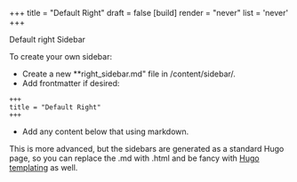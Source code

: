 +++
title = "Default Right"
draft = false
[build]
    render = "never"
    list = 'never'
+++  
  
Default right Sidebar

To create your own sidebar:

- Create a new **right_sidebar.md" file in /content/sidebar/.
- Add frontmatter if desired:

```text
+++
title = "Default Right"
+++  
```

- Add any content below that using markdown.

This is more advanced, but the sidebars are generated as a standard Hugo page, so you can replace the .md with .html and be fancy with [Hugo templating](https://gohugo.io/templates/) as well.
